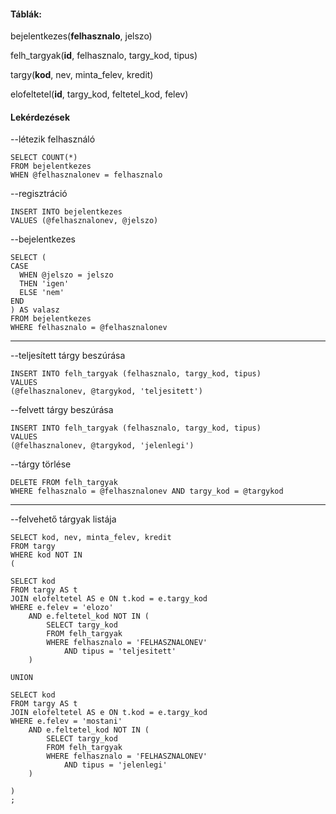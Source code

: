 #### Táblák:

bejelentkezes(**felhasznalo**, jelszo)

felh_targyak(**id**, felhasznalo, targy_kod, tipus)

targy(**kod**, nev, minta_felev, kredit)

elofeltetel(**id**, targy_kod, feltetel_kod, felev)


#### Lekérdezések

--létezik felhasználó
```
SELECT COUNT(*)
FROM bejelentkezes
WHEN @felhasznalonev = felhasznalo
```
--regisztráció
```
INSERT INTO bejelentkezes
VALUES (@felhasznalonev, @jelszo)
```
--bejelentkezes
```
SELECT (
CASE
  WHEN @jelszo = jelszo
  THEN 'igen'
  ELSE 'nem'
END
) AS valasz
FROM bejelentkezes
WHERE felhasznalo = @felhasznalonev
```

---------------------------------

--teljesített tárgy beszúrása
```
INSERT INTO felh_targyak (felhasznalo, targy_kod, tipus)
VALUES
(@felhasznalonev, @targykod, 'teljesitett')
```

--felvett tárgy beszúrása
```
INSERT INTO felh_targyak (felhasznalo, targy_kod, tipus)
VALUES
(@felhasznalonev, @targykod, 'jelenlegi')
```

--tárgy törlése
```
DELETE FROM felh_targyak
WHERE felhasznalo = @felhasznalonev AND targy_kod = @targykod
```

---------------------------------------

--felvehető tárgyak listája
```
SELECT kod, nev, minta_felev, kredit
FROM targy
WHERE kod NOT IN
(

SELECT kod
FROM targy AS t
JOIN elofeltetel AS e ON t.kod = e.targy_kod
WHERE e.felev = 'elozo'
	AND e.feltetel_kod NOT IN (
		SELECT targy_kod
		FROM felh_targyak
		WHERE felhasznalo = 'FELHASZNALONEV'
			AND tipus = 'teljesitett'
	)
	
UNION

SELECT kod
FROM targy AS t
JOIN elofeltetel AS e ON t.kod = e.targy_kod
WHERE e.felev = 'mostani'
	AND e.feltetel_kod NOT IN (
		SELECT targy_kod
		FROM felh_targyak
		WHERE felhasznalo = 'FELHASZNALONEV'
			AND tipus = 'jelenlegi'
	)
	
)
;
```
